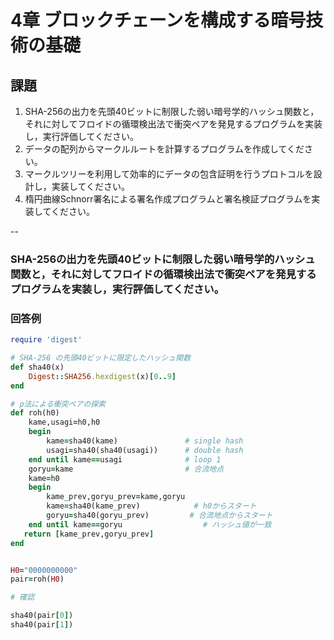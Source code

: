 # 4章 ブロックチェーンを構成する暗号技術の基礎

## 課題

1. SHA-256の出力を先頭40ビットに制限した弱い暗号学的ハッシュ関数と，それに対してフロイドの循環検出法で衝突ペアを発見するプログラムを実装し，実行評価してください。
1. データの配列からマークルルートを計算するプログラムを作成してください。1. マークルツリーを利用して効率的にデータの包含証明を行うプロトコルを設計し，実装してください。1. 楕円曲線Schnorr署名による署名作成プログラムと署名検証プログラムを実装してください。

--
### SHA-256の出力を先頭40ビットに制限した弱い暗号学的ハッシュ関数と，それに対してフロイドの循環検出法で衝突ペアを発見するプログラムを実装し，実行評価してください。

### 回答例

```ruby
require 'digest'

# SHA-256 の先頭40ビットに限定したハッシュ関数
def sha40(x)
	Digest::SHA256.hexdigest(x)[0..9]
end

# ρ法による衝突ペアの探索
def roh(h0)
    kame,usagi=h0,h0
    begin
        kame=sha40(kame)			   # single hash
        usagi=sha40(sha40(usagi))	   # double hash
	end until kame==usagi              # loop 1
	goryu=kame                         # 合流地点
	kame=h0
	begin
        kame_prev,goryu_prev=kame,goryu
        kame=sha40(kame_prev)		     # h0からスタート
        goryu=sha40(goryu_prev)	        # 合流地点からスタート
	end until kame==goryu                  # ハッシュ値が一致
   return [kame_prev,goryu_prev]
end


H0="0000000000"
pair=roh(H0)

# 確認

sha40(pair[0])
sha40(pair[1])
```



